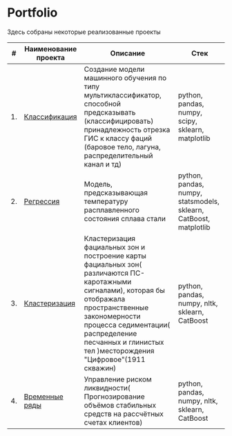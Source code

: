 # Portfolio

Здесь собраны некоторые реализованные проекты

| #    | Наименование проекта                | Описание                                                     | Стек                                                         |
| ---- | ------------------------------------------------------------ | ------------------------------------------------------------ | ------------------------------------------------------------ |
| 1.   | [Классификация](https://github.com/carzasha/Portfolio/blob/main/Classification/classification_oilcase.ipynb) | Cоздание модели машинного обучения по типу мультиклассификатор, способной предсказывать (классифицировать) принадлежность отрезка ГИС к классу фаций (баровое тело, лагуна, распределительный канал и тд) | python, pandas, numpy, scipy, sklearn, matplotlib       |
| 2.   | [Регрессия](https://github.com/carzasha/Portfolio/blob/main/Regression/regression_yapracticum.ipynb)| Модель, предсказывающая температуру расплавленного состояния сплава стали | python, pandas, numpy, statsmodels, sklearn, CatBoost, matplotlib |
| 3.   | [Кластеризация](https://github.com/carzasha/Portfolio/blob/main/Clustering/clustering_oilcase.ipynb)|Кластеризация фациальных зон и построение карты фациальных зон( различаются ПС-каротажными сигналами), которая бы отображала пространственные закономерности процесса седиментации( распределение песчанных и глинистых тел )месторождения "Цифровое"(1911 скважин)   | python, pandas, numpy, nltk, sklearn, CatBoost |
| 4.   | [Временные ряды](https://github.com/carzasha/Portfolio/blob/main/Time%20series/time_series_sber.ipynb)|Управление риском ликвидности( Прогнозирование объёмов стабильных средств на рассчётных счетах клиентов)  | python, pandas, numpy, nltk, sklearn, CatBoost |





